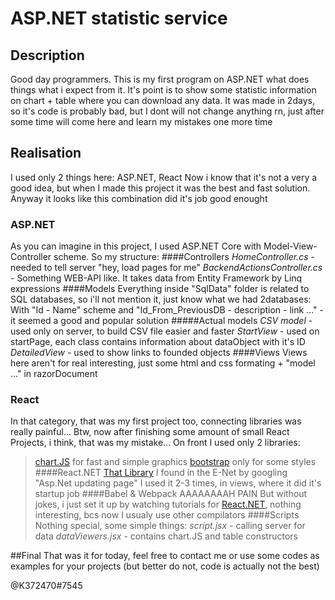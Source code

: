 # ASP.NET statistic service

## Description 
Good day programmers.
This is my first program on ASP.NET what does things what i expect from it.
It's point is to show some statistic information on chart + table  where you can download any data.
It was made in 2days, so it's code is probably bad, but I dont will not change anything rn, just after some time will come here and learn my mistakes one more time
## Realisation
I used only 2 things here: ASP.NET, React
Now i know that it's not a very a good idea, but when I made this project it was the best and fast solution.
Anyway it looks like this combination did it's job good enought

### ASP.NET
As you can imagine in this project, I used ASP.NET Core with Model-View-Controller scheme.
So my structure:
####Controllers
*HomeController.cs* - needed to tell server "hey, load pages for me"
*BackendActionsController.cs* - Something WEB-API like. It takes data from Entity Framework by Linq expressions
####Models
Everything inside "SqlData" folder is related to SQL databases, so i'll not mention it, just know what we had 2databases:
With "Id - Name" scheme and "Id\_From\_PreviousDB - description - link ..." - it seemed a good and popular solution
#####Actual models
*CSV model* - used only on server, to build CSV file easier and faster
*StartView* - used on startPage, each class contains information about dataObject with it's ID
*DetailedView* - used to show links to founded objects
####Views
Views here aren't for real interesting, just some html and css formating + "model ..." in razorDocument

### React
In that category, that was my first project too, connecting libraries was really painful...
Btw, now after finishing some amount of small React Projects, i think, that was my mistake...
On front I used only 2 libraries: 
>[chart.JS](https://www.chartjs.org/) for fast and simple graphics
>[bootstrap](https://getbootstrap.com/) only for some styles
####React.NET
[That Library](https://github.com/reactjs/React.NET) I found in the E-Net by googling "Asp.Net updating page"
I used it 2-3 times, in views, where it did it's startup job
####Babel & Webpack
>AAAAAAAAH PAIN
But without jokes, i just set it up by watching tutorials for [React.NET](https://github.com/reactjs/React.NET), nothing interesting, bcs now I usualy use other compilators
####Scripts
Nothing special, some simple things:
*script.jsx* - calling server for data
*dataViewers.jsx* - contains chart.JS and table constructors

##Final
That was it for today, feel free to contact me or use some codes as examples for your projects (but better do not, code is actually not the best)

@K372470#7545